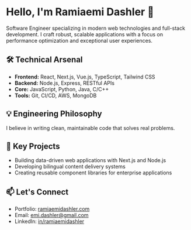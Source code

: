 # Hello, I'm Ramiaemi Dashler 👋

Software Engineer specializing in modern web technologies and full-stack development. I craft robust, scalable applications with a focus on performance optimization and exceptional user experiences.

## 🛠 Technical Arsenal
- **Frontend:** React, Next.js, Vue.js, TypeScript, Tailwind CSS
- **Backend:** Node.js, Express, RESTful APIs
- **Core:** JavaScript, Python, Java, C/C++
- **Tools:** Git, CI/CD, AWS, MongoDB

## 💡 Engineering Philosophy
I believe in writing clean, maintainable code that solves real problems.

## 🌟 Key Projects
- Building data-driven web applications with Next.js and Node.js
- Developing bilingual content delivery systems
- Creating reusable component libraries for enterprise applications

## 📫 Let's Connect
- Portfolio: [ramiaemidashler.com](https://ramiaemidashler.com)
- Email: emi.dashler@gmail.com
- LinkedIn: [in/ramiaemidashler](https://linkedin.com/in/ramiaemidashler)
